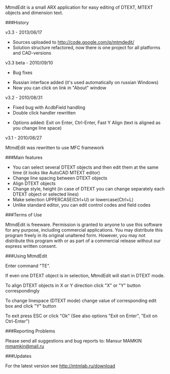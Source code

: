 MtmdEdit is a small ARX application for easy editing 
of DTEXT, MTEXT objects and dimension text.

###History

v3.3 - 2013/06/17

+ Sources uploaded to <http://code.google.com/p/mtmdedit/>
+ Solution structure refactored, now there is one project for all platforms and CAD-versions

v3.3 beta - 2010/09/10

* Bug fixes
+ Russian interface added (it's used automatically on russian Windows)
+ Now you can click on link in "About" window

v3.2 - 2010/08/31

* Fixed bug with AcdbField handling
* Double click handler rewritten
+ Options added: Exit on Enter, Ctrl-Enter, Fast Y Align 
(text is aligned as you change line space)  

v3.1 - 2010/08/27

MtmdEdit was rewritten to use MFC framework

###Main features

- You can select several DTEXT objects and then edit them at the same time (it looks like AutoCAD MTEXT editor)
- Change line spacing between DTEXT objects
- Align DTEXT objects
- Change style, height (in case of DTEXT you can change separately each DTEXT object or selected lines)
- Make selection UPPERCASE(Ctrl+U) or lowercase(Ctrl+L)
- Unlike standard editor, you can edit control codes and field codes

###Terms of Use

MtmdEdit is freeware.
Permission is granted to anyone to use this software for any purpose, 
including commercial applications.
You may distribute this program freely in its original unaltered
form. However, you may not distribute this program with or as
part of a commercial release without our express written consent.

###Using MtmdEdit

Enter command "TE".

If even one DTEXT object is in selection, MtmdEdit will start in DTEXT mode.

To align DTEXT objects in X or Y direction click "X" or "Y" button correspondingly

To change linespace (DTEXT mode) change value of corresponding edit box and click "Y" button

To exit press ESC or click "Ok" (See also options "Exit on Enter", "Exit on Ctrl-Enter")

###Reporting Problems

Please send all suggestions and bug reports to:
	Mansur MAMKIN <mmamkin@mail.ru>

###Updates

For the latest version see <http://mtmlab.ru/download>
